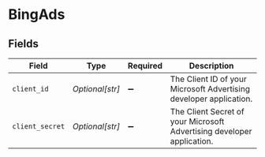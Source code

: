 # BingAds


## Fields

| Field                                                                  | Type                                                                   | Required                                                               | Description                                                            |
| ---------------------------------------------------------------------- | ---------------------------------------------------------------------- | ---------------------------------------------------------------------- | ---------------------------------------------------------------------- |
| `client_id`                                                            | *Optional[str]*                                                        | :heavy_minus_sign:                                                     | The Client ID of your Microsoft Advertising developer application.     |
| `client_secret`                                                        | *Optional[str]*                                                        | :heavy_minus_sign:                                                     | The Client Secret of your Microsoft Advertising developer application. |